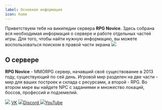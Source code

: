 ```yaml
---
label: Основная информация
icon: home
---
```

Приветствуем тебя на википедии сервера **RPG Novice**. Здесь собрана вся необходимая информация о сервере и работе отдельных частей игры.
Для того, чтобы найти нужную информацию, вы можете воспользоваться поиском в правой части экрана [![](https://i.imgur.com/1ZiLa41.png)]() 


## **О сервере**
**RPG Novice** - MMORPG сервер, начавший своё существование в 2013 году, существующий по сей день.
Игровой мир разделен на две части - мир для ваших построек и склада с ресурсами, а второй - RPG. Во втором мире вы найдете NPC с заданиями и множество локаций, боссов, профессий и подземелий.

[![](https://i.imgur.com/2KqlCqx.png)]() [VK](https://vk.com/warmine "VK") 
[![](https://i.imgur.com/TOtq0Vr.png)]()[Discord ](https://discord.gg/U7nHwQPmmR "Discord ") 
[![](https://i.imgur.com/SCkPlKy.png)]()[YouTube](https://www.youtube.com/c/Consiruem "YouTube") 
